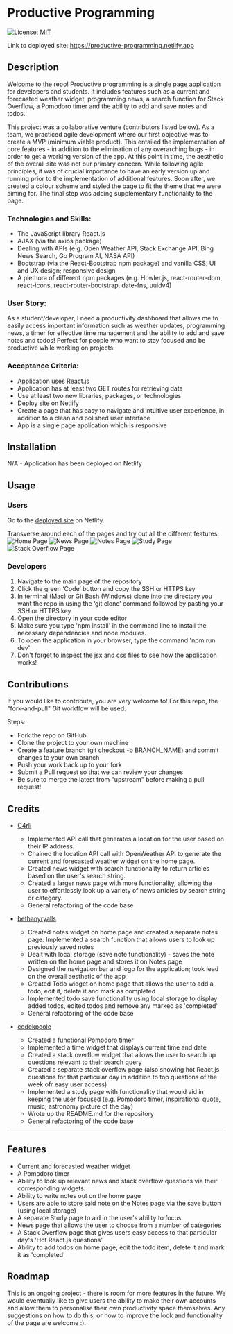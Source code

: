 # Productive Programming

[![License: MIT](https://img.shields.io/badge/License-MIT-yellow.svg)](https://opensource.org/licenses/MIT)

Link to deployed site: https://productive-programming.netlify.app 

## Description 
Welcome to the repo!  Productive programming is a single page application for developers and students. It includes features such as a current and forecasted weather widget, programming news, a search function for Stack Overflow, a Pomodoro timer and the ability to add and save notes and todos. 


This project was a collaborative venture (contributors listed below). As a team, we practiced agile development where our first objective was to create a MVP (minimum viable product). This entailed the implementation of core features - in addition to the elimination of any overarching bugs - in order to get a working version of the app. At this point in time, the aesthetic of the overall site was not our primary concern. While following agile principles, it was of crucial importance to have an early version up and running prior to the implementation of additional features. Soon after, we created a colour scheme and styled the page to fit the theme that we were aiming for. The final step was adding supplementary functionality to the page.

### Technologies and Skills:
- The JavaScript library React.js
- AJAX (via the axios package)
- Dealing with APIs (e.g. Open Weather API, Stack Exchange API, Bing News Search, Go Program AI, NASA API)
- Bootstrap (via the React-Bootstrap npm package) and vanilla CSS; UI and UX design; responsive design
- A plethora of different npm packages (e.g. Howler.js, react-router-dom, react-icons, react-router-bootstrap, date-fns, uuidv4)


### User Story: 

As a student/developer, I need a productivity dashboard that allows me to easily access important information such as weather updates, programming news, a timer for effective time management and the ability to add and save notes and todos!
Perfect for people who want to stay focused and be productive while working on projects. 

### Acceptance Criteria: 
- Application uses React.js
- Application has at least two GET routes for retrieving data 
- Use at least two new libraries, packages, or technologies
- Deploy site on Netlify 
- Create a page that has easy to navigate and intuitive user experience, in addition to a clean and polished user interface 
- App is a single page application which is responsive 


## Installation 

N/A - Application has been deployed on Netlify

## Usage

### Users
Go to the [deployed site](https://productive-programming.netlify.app) on Netlify. 

Transverse around each of the pages and try out all the different features. 
![Home Page](./src/assets/images/homepage.png)
![News Page](./src/assets/images/newspage.png)
![Notes Page](./src/assets/images/notespage.png)
![Study Page](./src/assets/images/studypage.png)
![Stack Overflow Page](./src/assets/images/stackoverflowpage.png)

### Developers
1. Navigate to the main page of the repository
2. Click the green ‘Code’ button and copy the SSH or HTTPS key
3. In terminal (Mac) or Git Bash (Windows) clone into the directory you want the repo in using the ‘git clone’ command followed by pasting your SSH or HTTPS key
4. Open the directory in your code editor
5. Make sure you type 'npm install' in the command line to install the necessary dependencies and node modules. 
6. To open the application in your browser, type the command 'npm run dev' 
7. Don't forget to inspect the jsx and css files to see how the application works!

## Contributions 

If you would like to contribute, you are very welcome to! For this repo, the "fork-and-pull" Git workflow will be used.

Steps:

- Fork the repo on GitHub
- Clone the project to your own machine
- Create a feature branch (git checkout -b BRANCH_NAME) and commit changes to your own branch
- Push your work back up to your fork
- Submit a Pull request so that we can review your changes
- Be sure to merge the latest from "upstream" before making a pull request!

## Credits 

- [C4rli](https://github.com/c4rli)
    - Implemented API call that generates a location for the user based on their IP address.
    - Chained the location API call with OpenWeather API to generate the current and forecasted weather widget on the home page.
    - Created news widget with search functionality to return articles based on the user's search string. 
    - Created a larger news page with more functionality, allowing the user to effortlessly look up a variety of news articles by search string or category.
    - General refactoring of the code base

- [bethanyryalls](https://github.com/bethanyryalls)
    - Created notes widget on home page and created a separate notes page. Implemented a search function that allows users to look up previously saved notes
    - Dealt with local storage (save note functionality) - saves the note written on the home page and stores it on Notes page 
    - Designed the navigation bar and logo for the application; took lead on the overall aesthetic of the app
    - Created Todo widget on home page that allows the user to add a todo, edit it, delete it and mark as completed
    - Implemented todo save functionality using local storage to display added todos, edited todos and remove any marked as 'completed'
    - General refactoring of the code base

- [cedekpoole](https://github.com/cedekpoole)
    - Created a functional Pomodoro timer
    - Implemented a time widget that displays current time and date
    - Created a stack overflow widget that allows the user to search up questions relevant to their search query
    - Created a separate stack overflow page (also showing hot React.js questions for that particular day in addition to top questions of the week ofr easy user access)
    - Implemented a study page with functionality that would aid in keeping the user focused (e.g. Pomodoro timer, inspirational quote, music, astronomy picture of the day)
    - Wrote up the README.md for the repository
    - General refactoring of the code base

---
## Features 

- Current and forecasted weather widget
- A Pomodoro timer
- Ability to look up relevant news and stack overflow questions via their corresponding widgets. 
- Ability to write notes out on the home page 
- Users are able to store said note on the Notes page via the save button (using local storage)
- A separate Study page to aid in the user's ability to focus 
- News page that allows the user to choose from a number of categories
- A Stack Overflow page that gives users easy access to that particular day's 'Hot React.js questions'
- Ability to add todos on home page, edit the todo item, delete it and mark it as 'completed'

## Roadmap
This is an ongoing project - there is room for more features in the future. We would eventually like to give users the ability to make their own accounts and allow them to personalise their own productivity space themselves. Any suggestions on how to do this, or how to improve the look and functionality of the page are welcome :). 

